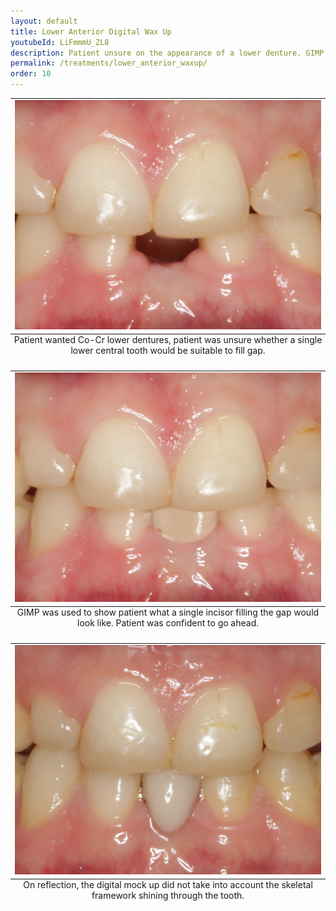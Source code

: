 ```yaml
---
layout: default
title: Lower Anterior Digital Wax Up
youtubeId: LiFmmmU_ZL8
description: Patient unsure on the appearance of a lower denture. GIMP used to show appearance.
permalink: /treatments/lower_anterior_waxup/
order: 10
---
```


<table class="image">
<caption align="bottom">Patient wanted Co-Cr lower dentures, patient was unsure whether a single lower central tooth would be suitable to fill gap.
</caption>
<tr><td><img src="/images/karl/1.jpg" alt=""/></td></tr>
</table>

<table class="image">
<caption align="bottom">
GIMP was used to show patient what a single incisor filling the gap would look like. Patient was confident to go ahead.
</caption>
<tr><td><img src="/images/karl/2.jpg" alt=""/></td></tr>
</table>

<table class="image">
<caption align="bottom">
On reflection, the digital mock up did not take into account the skeletal framework shining through the tooth.
</caption>
<tr><td><img src="/images/karl/3.jpg" alt=""/></td></tr>
</table>
